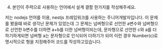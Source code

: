 4) 본인이 주력으로 사용하는 언어에서 설계 결함 한가지를 작성해주세요.

 저는 nodejs 언어를 이용, nestjs 프레임워크를 사용하는 주니어개발자입니다. 
 이 문제를 봤을떄 바로 생각난 문제가 있었는데 그 문제는 넘버형으로 선언한 a변수와 넘버형으로 선언한 b변수를 더하면 a+b를 더한 넘버형이되는데, 
 문자형으로 선언한 c와 a를 더하기하게되면 넘버형 a는 문자형으로 인식되어 더하기가 되어 이런 경우 Number(c)로 명시적으로 형을 지정해주어 코드를 작성하고있습니다.
